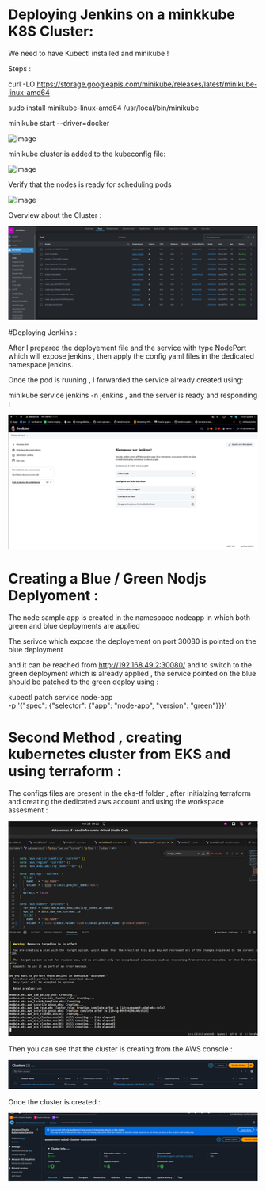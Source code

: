 # Deploying Jenkins on a minkkube K8S Cluster:

We need to have Kubectl installed and minikube !

Steps :

curl -LO https://storage.googleapis.com/minikube/releases/latest/minikube-linux-amd64


sudo install minikube-linux-amd64 /usr/local/bin/minikube

minikube start --driver=docker

![image](https://github.com/user-attachments/assets/ca84bce4-4920-4390-b077-d48602f7e304)

minikube cluster is added to the kubeconfig file:

![image](https://github.com/user-attachments/assets/f680020e-9e6a-404c-88d4-999a6994136f)


Verify that the nodes is ready for scheduling pods

![image](https://github.com/user-attachments/assets/68fdd56d-52ec-4e34-9f44-731acd1bad72)

Overview about the Cluster : 

![alt text](image-4.png)

#Deploying Jenkins :

After I prepared the deployement file and the service with type NodePort which will expose jenkins , then apply the config yaml files in the dedicated namespace jenkins.

Once the pod is ruuning , I forwarded the service already created using:

minikube service jenkins -n jenkins , and the server is ready and responding :

![alt text](image.png)


# Creating  a Blue / Green Nodjs Deplyoment :

The node sample app is created in the namespace nodeapp in which both green and blue deployments are applied

The serivce which expose the deployement on port 30080 is pointed on the blue deployment

and it can be reached from http://192.168.49.2:30080/ and to switch to the green deployment which is already applied , the service pointed on the blue should be patched to the green deploy using :

kubectl patch service node-app \
  -p '{"spec": {"selector": {"app": "node-app", "version": "green"}}}'



# Second Method , creating kubernetes cluster from EKS and using terraform :

The configs files are present in the eks-tf folder , after initialzing terraform and creating the dedicated aws account and using the workspace assesment :

![alt text](image-1.png)

Then you can see that the cluster is creating from the AWS console : 

![alt text](image-2.png)

Once the cluster is created :

![alt text](image-3.png)

